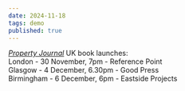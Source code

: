 ```yaml
---
date: 2024-11-18
tags: demo
published: true
---
```

[*Property Journal*](https://bookworks.org.uk/publishing/shop/property-journal/) UK book launches:<br>
London - 30 November, 7pm - Reference Point\
Glasgow - 4 December, 6.30pm - Good Press\
Birmingham - 6 December, 6pm - Eastside Projects
